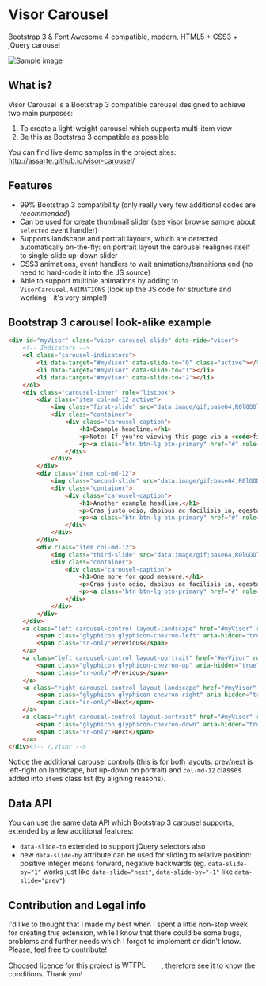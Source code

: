 # Visor Carousel
Bootstrap 3 &amp; Font Awesome 4 compatible, modern, HTML5 + CSS3 + jQuery carousel

![Sample image](http://assarte.github.io/visor-carousel/images/visor-browse-sample.png)

## What is?
Visor Carousel is a Bootstrap 3 compatible carousel designed to achieve two main purposes:

1. To create a light-weight carousel which supports multi-item view
2. Be this as Bootstrap 3 compatible as possible

You can find live demo samples in the project sites: http://assarte.github.io/visor-carousel/

## Features
* 99% Bootstrap 3 compatibility (only really very few additional codes are _recommended_)
* Can be used for create thumbnail slider (see [visor browse](http://assarte.github.io/visor-carousel/samples/visor-browse.html) sample about `selected` event handler)
* Supports landscape and portrait layouts, which are detected automatically on-the-fly: on portrait layout the carousel realignes itself to single-slide up-down slider
* CSS3 animations, event handlers to wait animations/transitions end (no need to hard-code it into the JS source)
* Able to support multiple animations by adding to `VisorCarousel.ANIMATIONS` (look up the JS code for structure and working - it's very simple!)

## Bootstrap 3 carousel look-alike example
```HTML
<div id="myVisor" class="visor-carousel slide" data-ride="visor">
	<!-- Indicators -->
	<ol class="carousel-indicators">
		<li data-target="#myVisor" data-slide-to="0" class="active"></li>
		<li data-target="#myVisor" data-slide-to="1"></li>
		<li data-target="#myVisor" data-slide-to="2"></li>
	</ol>
	<div class="carousel-inner" role="listbox">
		<div class="item col-md-12 active">
			<img class="first-slide" src="data:image/gif;base64,R0lGODlhAQABAIAAAHd3dwAAACH5BAAAAAAALAAAAAABAAEAAAICRAEAOw==" alt="First slide">
			<div class="container">
				<div class="carousel-caption">
					<h1>Example headline.</h1>
					<p>Note: If you're viewing this page via a <code>file://</code> URL, the "next" and "previous" Glyphicon buttons on the left and right might not load/display properly due to web browser security rules.</p>
					<p><a class="btn btn-lg btn-primary" href="#" role="button">Sign up today</a></p>
				</div>
			</div>
		</div>
		<div class="item col-md-12">
			<img class="second-slide" src="data:image/gif;base64,R0lGODlhAQABAIAAAHd3dwAAACH5BAAAAAAALAAAAAABAAEAAAICRAEAOw==" alt="Second slide">
			<div class="container">
				<div class="carousel-caption">
					<h1>Another example headline.</h1>
					<p>Cras justo odio, dapibus ac facilisis in, egestas eget quam. Donec id elit non mi porta gravida at eget metus. Nullam id dolor id nibh ultricies vehicula ut id elit.</p>
					<p><a class="btn btn-lg btn-primary" href="#" role="button">Learn more</a></p>
				</div>
			</div>
		</div>
		<div class="item col-md-12">
			<img class="third-slide" src="data:image/gif;base64,R0lGODlhAQABAIAAAHd3dwAAACH5BAAAAAAALAAAAAABAAEAAAICRAEAOw==" alt="Third slide">
			<div class="container">
				<div class="carousel-caption">
					<h1>One more for good measure.</h1>
					<p>Cras justo odio, dapibus ac facilisis in, egestas eget quam. Donec id elit non mi porta gravida at eget metus. Nullam id dolor id nibh ultricies vehicula ut id elit.</p>
					<p><a class="btn btn-lg btn-primary" href="#" role="button">Browse gallery</a></p>
				</div>
			</div>
		</div>
	</div>
	<a class="left carousel-control layout-landscape" href="#myVisor" role="button" data-slide="prev">
		<span class="glyphicon glyphicon-chevron-left" aria-hidden="true"></span>
		<span class="sr-only">Previous</span>
	</a>
	<a class="left carousel-control layout-portrait" href="#myVisor" role="button" data-slide="prev">
		<span class="glyphicon glyphicon-chevron-up" aria-hidden="true"></span>
		<span class="sr-only">Previous</span>
	</a>
	<a class="right carousel-control layout-landscape" href="#myVisor" role="button" data-slide="next">
		<span class="glyphicon glyphicon-chevron-right" aria-hidden="true"></span>
		<span class="sr-only">Next</span>
	</a>
	<a class="right carousel-control layout-portrait" href="#myVisor" role="button" data-slide="next">
		<span class="glyphicon glyphicon-chevron-down" aria-hidden="true"></span>
		<span class="sr-only">Next</span>
	</a>
</div><!-- /.visor -->
```
Notice the additional carousel controls (this is for both layouts: prev/next is left-right on landscape, but up-down on portrait) and `col-md-12` classes added into `item`s class list (by aligning reasons).

## Data API
You can use the same data API which Bootstrap 3 carousel supports, extended by a few additional features:
* `data-slide-to` extended to support jQuery selectors also
* new `data-slide-by` attribute can be used for sliding to relative position: positive integer means forward, negative backwards (eg. `data-slide-by="1"` works just like `data-slide="next"`, `data-slide-by="-1"` like `data-slide="prev"`)

## Contribution and Legal info
I'd like to thought that I made my best when I spent a little non-stop week for creating this extension, while I know that there could be some bugs, problems and further needs which I forgot to implement or didn't know. Please, feel free to contribute!

Choosed licence for this project is <a href="http://www.wtfpl.net/"><img
       src="http://www.wtfpl.net/wp-content/uploads/2012/12/wtfpl-badge-4.png"
       width="80" height="15" alt="WTFPL" /></a>, therefore see it to know the conditions. Thank you!

